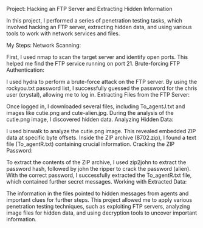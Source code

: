 Project: Hacking an FTP Server and Extracting Hidden Information

In this project, I performed a series of penetration testing tasks, which involved hacking an FTP server, extracting hidden data, and using various tools to work with network services and files.

My Steps:
Network Scanning:

First, I used nmap to scan the target server and identify open ports. This helped me find the FTP service running on port 21.
Brute-forcing FTP Authentication:

I used hydra to perform a brute-force attack on the FTP server. By using the rockyou.txt password list, I successfully guessed the password for the chris user (crystal), allowing me to log in.
Extracting Files from the FTP Server:

Once logged in, I downloaded several files, including To_agentJ.txt and images like cutie.png and cute-alien.jpg.
During the analysis of the cutie.png image, I discovered hidden data.
Analyzing Hidden Data:

I used binwalk to analyze the cutie.png image. This revealed embedded ZIP data at specific byte offsets.
Inside the ZIP archive (8702.zip), I found a text file (To_agentR.txt) containing crucial information.
Cracking the ZIP Password:

To extract the contents of the ZIP archive, I used zip2john to extract the password hash, followed by john the ripper to crack the password (alien).
With the correct password, I successfully extracted the To_agentR.txt file, which contained further secret messages.
Working with Extracted Data:

The information in the files pointed to hidden messages from agents and important clues for further steps.
This project allowed me to apply various penetration testing techniques, such as exploiting FTP servers, analyzing image files for hidden data, and using decryption tools to uncover important information.
